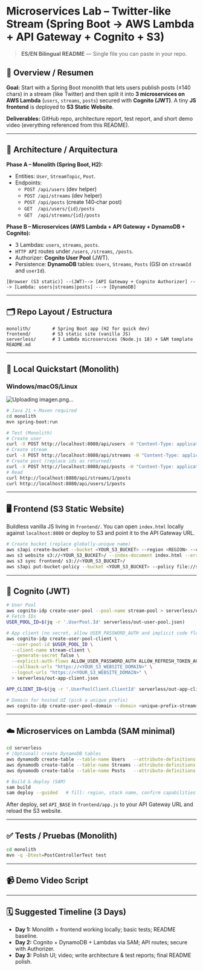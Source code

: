 # Microservices Lab – Twitter‑like Stream (Spring Boot → AWS Lambda + API Gateway + Cognito + S3)

> **ES/EN Bilingual README** — Single file you can paste in your repo.

## 🚀 Overview / Resumen
**Goal:** Start with a Spring Boot monolith that lets users publish posts (≤140 chars) in a stream (like Twitter) and then split it into **3 microservices on AWS Lambda** (`users`, `streams`, `posts`) secured with **Cognito (JWT)**. A tiny **JS frontend** is deployed to **S3 Static Website**.

**Deliverables:** GitHub repo, architecture report, test report, and short demo video (everything referenced from this README).

---

## 🧩 Architecture / Arquitectura

**Phase A – Monolith (Spring Boot, H2):**
- Entities: `User`, `StreamTopic`, `Post`.
- Endpoints: 
  - `POST /api/users` (dev helper)
  - `POST /api/streams` (dev helper)
  - `POST /api/posts` (create 140‑char post)
  - `GET  /api/users/{id}/posts`
  - `GET  /api/streams/{id}/posts`

**Phase B – Microservices (AWS Lambda + API Gateway + DynamoDB + Cognito):**
- 3 Lambdas: `users`, `streams`, `posts`. 
- `HTTP API` routes under `/users`, `/streams`, `/posts`.
- Authorizer: **Cognito User Pool** (JWT).
- Persistence: **DynamoDB** tables: `Users`, `Streams`, `Posts` (GSI on `streamId` and `userId`).

```
[Browser (S3 static)] --(JWT)--> [API Gateway + Cognito Authorizer] ---> [Lambda: users|streams|posts] ---> [DynamoDB]
```

---

## 🗂 Repo Layout / Estructura
```
monolith/        # Spring Boot app (H2 for quick dev)
frontend/        # S3 static site (vanilla JS)
serverless/      # 3 Lambda microservices (Node.js 18) + SAM template
README.md
```

---

## 🔧 Local Quickstart (Monolith)
### Windows/macOS/Linux

![Uploading imagen.png…]()

```bash
# Java 21 + Maven required
cd monolith
mvn spring-boot:run

# Test (Monolith)
# Create user
curl -X POST http://localhost:8080/api/users -H "Content-Type: application/json" -d '{"username":"dan","email":"d@e.com"}'
# Create stream
curl -X POST http://localhost:8080/api/streams -H "Content-Type: application/json" -d '{"name":"general"}'
# Create post (replace ids as returned)
curl -X POST http://localhost:8080/api/posts -H "Content-Type: application/json" -d '{"userId":1,"streamId":1,"content":"hola mundo!"}'
# Read
curl http://localhost:8080/api/streams/1/posts
curl http://localhost:8080/api/users/1/posts
```

---

## 🖥 Frontend (S3 Static Website)
Buildless vanilla JS living in `frontend/`. You can open `index.html` locally against `localhost:8080` or deploy to S3 and point it to the API Gateway URL.

```bash
# Create bucket (replace globally-unique name)
aws s3api create-bucket --bucket <YOUR_S3_BUCKET> --region <REGION> --create-bucket-configuration LocationConstraint=<REGION>
aws s3 website s3://<YOUR_S3_BUCKET>/ --index-document index.html --error-document index.html
aws s3 sync frontend/ s3://<YOUR_S3_BUCKET>/
aws s3api put-bucket-policy --bucket <YOUR_S3_BUCKET> --policy file://serverless/s3-public-policy.json
```

---

## 🔐 Cognito (JWT)
```bash
# User Pool
aws cognito-idp create-user-pool --pool-name stream-pool > serverless/out-user-pool.json
# Fetch IDs
USER_POOL_ID=$(jq -r '.UserPool.Id' serverless/out-user-pool.json)

# App client (no secret, allow USER_PASSWORD_AUTH and implicit code flow for hosted UI)
aws cognito-idp create-user-pool-client \
  --user-pool-id $USER_POOL_ID \
  --client-name stream-client \
  --generate-secret false \
  --explicit-auth-flows ALLOW_USER_PASSWORD_AUTH ALLOW_REFRESH_TOKEN_AUTH \
  --callback-urls "https://<YOUR_S3_WEBSITE_DOMAIN>" \
  --logout-urls "https://<YOUR_S3_WEBSITE_DOMAIN>" \
  > serverless/out-app-client.json

APP_CLIENT_ID=$(jq -r '.UserPoolClient.ClientId' serverless/out-app-client.json)

# Domain for hosted UI (pick a unique prefix)
aws cognito-idp create-user-pool-domain --domain <unique-prefix-stream> --user-pool-id $USER_POOL_ID
```

---

## ☁️ Microservices on Lambda (SAM minimal)
```bash
cd serverless
# (Optional) create DynamoDB tables
aws dynamodb create-table --table-name Users   --attribute-definitions AttributeName=id,AttributeType=S --key-schema AttributeName=id,KeyType=HASH --billing-mode PAY_PER_REQUEST
aws dynamodb create-table --table-name Streams --attribute-definitions AttributeName=id,AttributeType=S --key-schema AttributeName=id,KeyType=HASH --billing-mode PAY_PER_REQUEST
aws dynamodb create-table --table-name Posts   --attribute-definitions AttributeName=id,AttributeType=S --key-schema AttributeName=id,KeyType=HASH --billing-mode PAY_PER_REQUEST

# Build & deploy (SAM)
sam build
sam deploy --guided   # fill: region, stack name, confirm capabilities
```

After deploy, set `API_BASE` in `frontend/app.js` to your API Gateway URL and reload the S3 website.

---

## ✅ Tests / Pruebas (Monolith)
```bash
cd monolith
mvn -q -Dtest=PostControllerTest test
```

---

## 📹 Demo Video Script


---

## 🗓 Suggested Timeline (3 Days)
- **Day 1:** Monolith + frontend working locally; basic tests; README baseline.  
- **Day 2:** Cognito + DynamoDB + Lambdas via SAM; API routes; secure with Authorizer.  
- **Day 3:** Polish UI; video; write architecture & test reports; final README polish.
